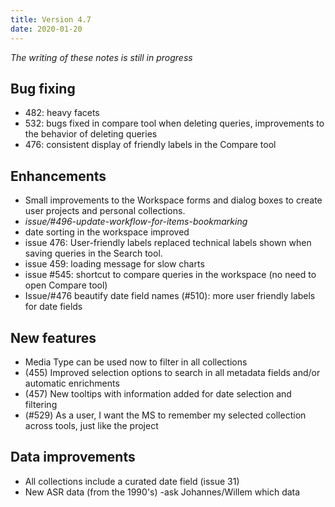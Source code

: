 ```yaml
---
title: Version 4.7
date: 2020-01-20
---
```


*The writing of these notes is still in progress*

## Bug fixing

- 482: heavy facets
- 532: bugs fixed in compare tool when deleting queries, improvements to the behavior of deleting queries
- 476: consistent display of friendly labels in the Compare tool

## Enhancements

- Small improvements to the Workspace forms and dialog boxes to create user projects and personal collections.
- *issue/#496-update-workflow-for-items-bookmarking*
- date sorting in the workspace improved 
- issue 476: User-friendly labels replaced technical labels shown when saving queries in the Search tool.
- issue 459: loading message for slow charts
- issue #545: shortcut to compare queries in the workspace (no need to open Compare tool)
- Issue/#476 beautify date field names (#510): more user friendly labels for date fields

## New features

- Media Type can be used now to filter in all collections
- (455) Improved selection options to search in all metadata fields and/or automatic enrichments
- (457) New tooltips with information added for date selection and filtering
- (#529) As a user, I want the MS to remember my selected collection across tools, just like the project 

## Data improvements

- All collections include a curated date field (issue 31)
- New ASR data (from the 1990's) -ask Johannes/Willem which data
